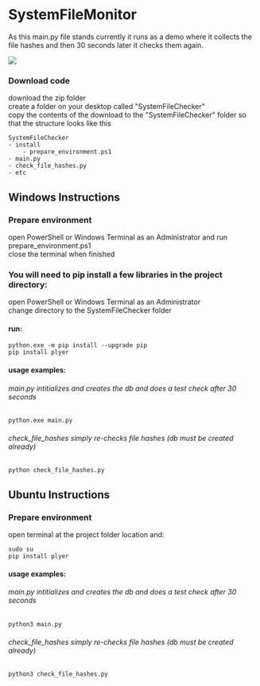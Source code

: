 # SystemFileMonitor

As this main.py file stands currently it runs as a demo where it collects the file hashes and then 30 seconds later it checks them again.

<img src="https://github.com/offwhitepanda/SystemFileMonitor/assets/117415145/886acaad-48d8-43cd-a58f-9bebe2e0824c">


### Download code

download the zip folder<br>
create a folder on your desktop called "SystemFileChecker"<br>
copy the contents of the download to the "SystemFileChecker" folder so that the structure looks like this<br>
```
SystemFileChecker
- install
    - prepare_environment.ps1
- main.py
- check_file_hashes.py
- etc
```

## Windows Instructions

### Prepare environment

open PowerShell or Windows Terminal as an Administrator and run prepare_environment.ps1<br>
close the terminal when finished<br>

### You will need to pip install a few libraries in the project directory:

open PowerShell or Windows Terminal as an Administrator<br>
change directory to the SystemFileChecker folder<br>

#### run:

```
python.exe -m pip install --upgrade pip
pip install plyer
```

#### usage examples:

###### main.py intitializes and creates the db and does a test check after 30 seconds
```
python.exe main.py
```
###### check_file_hashes simply re-checks file hashes (db must be created already)
```
python check_file_hashes.py
```

## Ubuntu Instructions

### Prepare environment

open terminal at the project folder location and:

```
sudo su
pip install plyer
```

#### usage examples:

###### main.py intitializes and creates the db and does a test check after 30 seconds
```
python3 main.py
```
###### check_file_hashes simply re-checks file hashes (db must be created already)
```
python3 check_file_hashes.py
```



